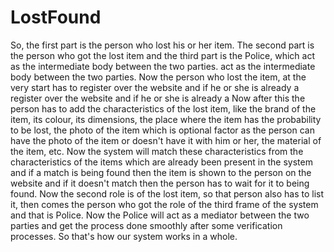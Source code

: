 # LostFound
So, the first part is the person who lost his or her item. The second part is the person who 
got the lost item and the third part is the Police, which act as the intermediate body between 
the two parties. act as the intermediate body between the two parties. Now the person who 
lost the item, at the very start has to register over the website and if he or she is already a 
register over the website and if he or she is already a Now after this the person has to add 
the characteristics of the lost item, like the brand of the item, its colour, its dimensions, the 
place where the item has the probability to be lost, the photo of the item which is optional 
factor as the person can have the photo of the item or doesn't have it with him or her, the 
material of the item, etc. Now the system will match these characteristics from the 
characteristics of the items which are already been present in the system and if a match is 
being found then the item is shown to the person on the website and if it doesn't match then 
the person has to wait for it to being found. Now the second role is of the lost item, so that 
person also has to list it, then comes the person who got the role of the third frame of the 
system and that is Police. Now the Police will act as a mediator between the two parties and 
get the process done smoothly after some verification processes. So that's how our system 
works in a whole.